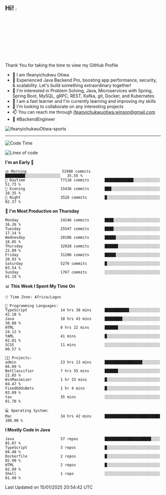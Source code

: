 <!-- BLOG-POST-LIST:START --><!-- BLOG-POST-LIST:END -->

## Hi! <img src="https://media.giphy.com/media/hvRJCLFzcasrR4ia7z/giphy.gif" width="4%"> 

Thank You for taking the time to view my GitHub Profile

- 👋 I am Ifeanyichukwu Otiwa
- 🚀 Experienced Java Backend Pro, boosting app performance, security, & scalability. Let's build something extraordinary together!
- 👀 I'm interested in Problem Solving, Java, Microservices with Spring, Spring Boot, MySQL, gRPC, REST, Kafka, git, Docker, and Kubernetes
- 🌱 I am a fast learner and I'm currently learning and improving my skills
- 💞️ I'm looking to collaborate on any interesting projects
- 📫 You can reach me through ifeanyichukwuotiwa.winson@gmail.com
- 🚀 #BackendEngineer

<p align="left" marginTop="10px"> <img src="https://komarev.com/ghpvc/?username=ifeanyichukwuOtiwa-sports&label=Profile%20views&color=0e75b6&style=for-the-badge" alt="ifeanyichukwuOtiwa-sports" /> </p>

***

<!--START_SECTION:waka-->
![Code Time](http://img.shields.io/badge/Code%20Time-3%2C334%20hrs%2050%20mins-blue)

![Lines of code](https://img.shields.io/badge/From%20Hello%20World%20I%27ve%20Written-36.8%20million%20lines%20of%20code-blue)

**I'm an Early 🐤** 

```text
🌞 Morning                52988 commits       █████████░░░░░░░░░░░░░░░░   35.55 % 
🌆 Daytime                77118 commits       █████████████░░░░░░░░░░░░   51.73 % 
🌃 Evening                15436 commits       ███░░░░░░░░░░░░░░░░░░░░░░   10.35 % 
🌙 Night                  3528 commits        █░░░░░░░░░░░░░░░░░░░░░░░░   02.37 % 
```
📅 **I'm Most Productive on Thursday** 

```text
Monday                   24246 commits       ████░░░░░░░░░░░░░░░░░░░░░   16.26 % 
Tuesday                  25547 commits       ████░░░░░░░░░░░░░░░░░░░░░   17.14 % 
Wednesday                28106 commits       █████░░░░░░░░░░░░░░░░░░░░   18.85 % 
Thursday                 32928 commits       ██████░░░░░░░░░░░░░░░░░░░   22.09 % 
Friday                   31206 commits       █████░░░░░░░░░░░░░░░░░░░░   20.93 % 
Saturday                 5270 commits        █░░░░░░░░░░░░░░░░░░░░░░░░   03.54 % 
Sunday                   1767 commits        ░░░░░░░░░░░░░░░░░░░░░░░░░   01.19 % 
```


📊 **This Week I Spent My Time On** 

```text
🕑︎ Time Zone: Africa/Lagos

💬 Programming Languages: 
TypeScript               14 hrs 38 mins      ███████████░░░░░░░░░░░░░░   42.18 % 
Java                     10 hrs 43 mins      ████████░░░░░░░░░░░░░░░░░   30.88 % 
HTML                     8 hrs 22 mins       ██████░░░░░░░░░░░░░░░░░░░   24.12 % 
YAML                     41 mins             █░░░░░░░░░░░░░░░░░░░░░░░░   02.01 % 
SCSS                     11 mins             ░░░░░░░░░░░░░░░░░░░░░░░░░   00.57 % 

🐱‍💻 Projects: 
admin                    23 hrs 13 mins      █████████████████░░░░░░░░   66.89 % 
BetClassifier            7 hrs 55 mins       ██████░░░░░░░░░░░░░░░░░░░   22.85 % 
WinMaximizer             1 hr 33 mins        █░░░░░░░░░░░░░░░░░░░░░░░░   04.47 % 
FixedOddsBets            1 hr 4 mins         █░░░░░░░░░░░░░░░░░░░░░░░░   03.09 % 
tax                      35 mins             ░░░░░░░░░░░░░░░░░░░░░░░░░   01.70 % 

💻 Operating System: 
Mac                      34 hrs 42 mins      █████████████████████████   100.00 % 
```

**I Mostly Code in Java** 

```text
Java                     57 repos            █████████████████████░░░░   85.07 % 
TypeScript               3 repos             █░░░░░░░░░░░░░░░░░░░░░░░░   04.48 % 
Dockerfile               2 repos             █░░░░░░░░░░░░░░░░░░░░░░░░   02.99 % 
HTML                     2 repos             █░░░░░░░░░░░░░░░░░░░░░░░░   02.99 % 
Shell                    1 repo              ░░░░░░░░░░░░░░░░░░░░░░░░░   01.49 % 
```




 Last Updated on 15/01/2025 20:54:42 UTC
<!--END_SECTION:waka-->

<!--
<p align="center">
![trophy](https://github-profile-trophy.vercel.app/?username=ifeanyichukwuOtiwa-sports&theme=onedark) (https://github.com/ryo-ma/github-profile-trophy)
</p>
-->

<!---
ifeanyi-otiwa/ifeanyi-otiwa is a ✨ special ✨ repository because its `README.md` (this file) appears on your GitHub profile.
You can click the Preview link to take a look at your changes.
--->
